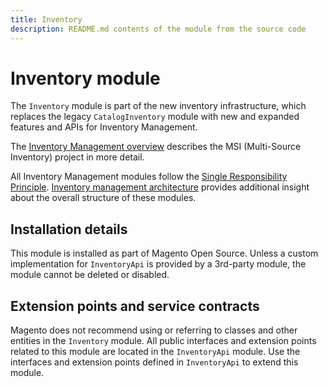 ```yaml
---
title: Inventory
description: README.md contents of the module from the source code
---
```


# Inventory module

The `Inventory` module is part of the new inventory infrastructure,
which replaces the legacy `CatalogInventory` module with new and expanded features and APIs for Inventory Management.  

The [Inventory Management overview](https://devdocs.magento.com/guides/v2.4/inventory/index.html)
describes the MSI (Multi-Source Inventory) project in more detail.

All Inventory Management modules follow the
[Single Responsibility Principle](https://en.wikipedia.org/wiki/Single_responsibility_principle).
[Inventory management architecture](https://devdocs.magento.com/guides/v2.4/inventory/architecture.html)
provides additional insight about the overall structure of these modules.

## Installation details

This module is installed as part of Magento Open Source. Unless a custom implementation for `InventoryApi` is provided
by a 3rd-party module, the module cannot be deleted or disabled.

## Extension points and service contracts

Magento does not recommend using or referring to classes and other entities in the `Inventory` module. All public
interfaces and extension points related to this module are located in the `InventoryApi` module.
Use the interfaces and extension points defined in `InventoryApi` to extend this module.

